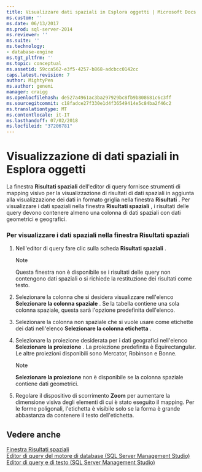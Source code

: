 ```yaml
---
title: Visualizzare dati spaziali in Esplora oggetti | Microsoft Docs
ms.custom: ''
ms.date: 06/13/2017
ms.prod: sql-server-2014
ms.reviewer: ''
ms.suite: ''
ms.technology:
- database-engine
ms.tgt_pltfrm: ''
ms.topic: conceptual
ms.assetid: 59cca562-e3f5-4257-b868-adcbcc0142cc
caps.latest.revision: 7
author: MightyPen
ms.author: genemi
manager: craigg
ms.openlocfilehash: de527a4961ac3ba297929bc8fb9b808681c6c3ff
ms.sourcegitcommit: c18fadce27f330e1d4f36549414e5c84ba2f46c2
ms.translationtype: MT
ms.contentlocale: it-IT
ms.lasthandoff: 07/02/2018
ms.locfileid: "37206781"
---
```

# <a name="view-spatial-data-in-object-explorer"></a>Visualizzazione di dati spaziali in Esplora oggetti
  La finestra **Risultati spaziali** dell'editor di query fornisce strumenti di mapping visivo per la visualizzazione di risultati di dati spaziali in aggiunta alla visualizzazione dei dati in formato griglia nella finestra **Risultati** . Per visualizzare i dati spaziali nella finestra **Risultati spaziali** , i risultati delle query devono contenere almeno una colonna di dati spaziali con dati geometrici e geografici.  
  
### <a name="to-view-spatial-data-in-the-spatial-results-window"></a>Per visualizzare i dati spaziali nella finestra Risultati spaziali  
  
1.  Nell'editor di query fare clic sulla scheda **Risultati spaziali** .  
  
    > [!NOTE]  
    >  Questa finestra non è disponibile se i risultati delle query non contengono dati spaziali o si richiede la restituzione dei risultati come testo.  
  
2.  Selezionare la colonna che si desidera visualizzare nell'elenco **Selezionare la colonna spaziale** . Se la tabella contiene una sola colonna spaziale, questa sarà l'opzione predefinita dell'elenco.  
  
3.  Selezionare la colonna non spaziale che si vuole usare come etichette dei dati nell'elenco **Selezionare la colonna etichetta** .  
  
4.  Selezionare la proiezione desiderata per i dati geografici nell'elenco **Selezionare la proiezione** . La proiezione predefinita è Equirectangular. Le altre proiezioni disponibili sono Mercator, Robinson e Bonne.  
  
    > [!NOTE]  
    >  **Selezionare la proiezione** non è disponibile se la colonna spaziale contiene dati geometrici.  
  
5.  Regolare il dispositivo di scorrimento **Zoom** per aumentare la dimensione visiva degli elementi di cui è stato eseguito il mapping. Per le forme poligonali, l'etichetta è visibile solo se la forma è grande abbastanza da contenere il testo dell'etichetta.  
  
## <a name="see-also"></a>Vedere anche  
 [Finestra Risultati spaziali](spatial-results-window.md)   
 [Editor di query del motore di database &#40;SQL Server Management Studio&#41;](database-engine-query-editor-sql-server-management-studio.md)   
 [Editor di query e di testo &#40;SQL Server Management Studio&#41;](query-and-text-editors-sql-server-management-studio.md)  
  
  
